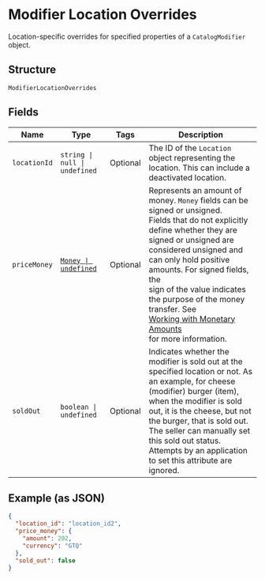 <!-- Optimized: 2025-10-06 -->
<!-- RPM: 1.6.2.1.1.6.2.1_modifier-location-overrides_20251006 -->
<!-- Session: E2E RPM DNA Application -->
<!-- AOM: RND (Reggie & Dro) -->
<!-- COI: TECHNOLOGY -->
<!-- RPM: HIGH -->
<!-- ACTION: BUILD -->


# Modifier Location Overrides

Location-specific overrides for specified properties of a `CatalogModifier` object.

## Structure

`ModifierLocationOverrides`

## Fields

| Name | Type | Tags | Description |
|  --- | --- | --- | --- |
| `locationId` | `string \| null \| undefined` | Optional | The ID of the `Location` object representing the location. This can include a deactivated location. |
| `priceMoney` | [`Money \| undefined`](../../doc/models/money.md) | Optional | Represents an amount of money. `Money` fields can be signed or unsigned.<br>Fields that do not explicitly define whether they are signed or unsigned are<br>considered unsigned and can only hold positive amounts. For signed fields, the<br>sign of the value indicates the purpose of the money transfer. See<br>[Working with Monetary Amounts](https://developer.squareup.com/docs/build-basics/working-with-monetary-amounts)<br>for more information. |
| `soldOut` | `boolean \| undefined` | Optional | Indicates whether the modifier is sold out at the specified location or not. As an example, for cheese (modifier) burger (item), when the modifier is sold out, it is the cheese, but not the burger, that is sold out.<br>The seller can manually set this sold out status. Attempts by an application to set this attribute are ignored. |

## Example (as JSON)

```json
{
  "location_id": "location_id2",
  "price_money": {
    "amount": 202,
    "currency": "GTQ"
  },
  "sold_out": false
}
```
